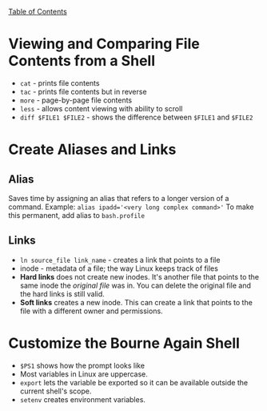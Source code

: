 [Table of Contents](/RHCSA/RHCSA%20Table%20of%20Contents.md)

# Viewing and Comparing File Contents from a Shell
* `cat` - prints file contents
* `tac` - prints file contents but in reverse
* `more` - page-by-page file contents
* `less` - allows content viewing with ability to scroll
* `diff $FILE1 $FILE2` - shows the difference between `$FILE1` and `$FILE2`

# Create Aliases and Links
## Alias
Saves time by assigning an alias that refers to a longer version of a command.
Example: `alias ipadd='<very long complex command>'`
To make this permanent, add alias to `bash.profile`
## Links
* `ln source_file link_name` - creates a link that points to a file
* inode - metadata of a file; the way Linux keeps track of files
* **Hard links** does not create new inodes. It's another file that points to the same inode the *original file* was in. You can delete the original file and the hard links is still valid.
* **Soft links** creates a new inode. This can create a link that points to the file with a different owner and permissions.

# Customize the Bourne Again Shell
* `$PS1` shows how the prompt looks like
* Most variables in Linux are uppercase.
* `export` lets the variable be exported so it can be available outside the current shell's scope.
* `setenv` creates environment variables.